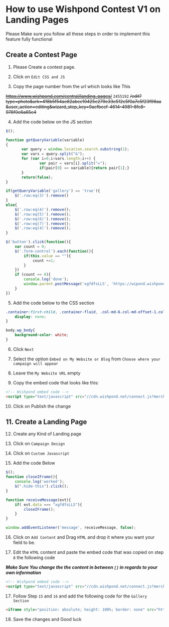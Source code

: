 # How to use Wishpond Contest V1 on Landing Pages

Please Make sure you follow all these steps in order to implement this feature fully functional

## Create a Contest Page

1. Please Create a contest page.

2. Click on `Edit CSS and JS`

3. Copy the page number from the url which looks like This

~~https://www.wishpond.com/central/landing_pages/~~ `2455192` ~~/edit?type=photo&urk=418b5f54ae82abcc10425e279c33c512c5f0a7e5f23f98aa&user_action=editing&wizard_step_key=9acfbeef-4614-4981-8fe8-976f0e6a65c4~~

4. Add the code below on the JS section

```javascript
$();

function getQueryVariable(variable)
{
       var query = window.location.search.substring(1);
       var vars = query.split("&");
       for (var i=0;i<vars.length;i++) {
               var pair = vars[i].split("=");
               if(pair[0] == variable){return pair[1];}
       }
       return(false);
}

if(getQueryVariable('gallery') == 'true'){
    $('.row:eq(3)').remove()
}
else{
    $('.row:eq(4)').remove();
    $('.row:eq(5)').remove();
    $('.row:eq(6)').remove();
    $('.row:eq(7)').remove();
    $('.row:eq(4)').remove();
}

$('button').click(function(){
	var count = 0;
	$('.form-control').each(function(){
		if(this.value == ""){
			count +=1;
		}
	})
	if (count == 0){
	    console.log('done');
		window.parent.postMessage('xgfdfsLLS', 'https://wipond.wishpond.com')
	}
})
```

5. Add the code below to the CSS section

```css
.container:first-child, .container-fluid, .col-md-6.col-md-offset-1.col-sm-7{
    display: none;
}

body.wp_body{
    background-color: white;
}
```
6. Click `Next`

7. Select the option `Embed on My Website or Blog` from `Choose where your campaign will appear`

8. Leave the `My Website URL` empty

9. Copy the embed code that looks like this:

```HTML
<!-- Wishpond embed code -->
<script type="text/javascript" src="//cdn.wishpond.net/connect.js?merchantId=772639&writeKey=664c0889106b" async></script><div class="wishpond-campaign" data-wishpond-id="2455192" data-wishpond-href="https://embedded.wishpondpages.com/lp/2455192/"></div>
```

10. Click on Publish the change

## 11. Create a Landing Page

12. Create any Kind of Landing page

13. Click on `Campaign Design`

14. Click on `Custom Javascript`

15. Add the code Below

```javascript
$();
function closeIFrame(){
    console.log('worked');
    $(".hide-this").click();
}

function receiveMessage(evt){
    if( evt.data === "xgfdfsLLS"){
        closeIFrame();
    }
}

window.addEventListener('message', receiveMessage, false);
```

16. Click on `Add Content` and Drag `HTML` and drop it where you want your field to be.

17. Edit the `HTML` content and paste the embed code that was copied on step `8` the following code

***Make Sure You change the the content in between `[]` in regards to your own information***

```HTML
<!-- Wishpond embed code -->
<script type="text/javascript" src="//cdn.wishpond.net/connect.js?merchantId=772639&writeKey=664c0889106b" async></script><div class="wishpond-campaign" data-wishpond-id="[2455192 page number from step 3]" data-wishpond-href="https://embedded.wishpondpages.com/lp/[2455192 page number from step 3]/"></div>
```

17. Follow Step `15` and `16` and add the following code for the `Gallery Section`

```HTML
<iframe style="position: absolute; height: 100%; border: none" src="https://embedded.wishpondpages.com/lp/[2455192 page number from step 3]/?gallery=true" style="border:0px #ffffff none;" name="gallery" scrolling="yes" frameborder="1" marginheight="0px" marginwidth="0px" height="100%" width="100%" allowfullscreen></iframe>
```

18. Save the changes and Good luck
